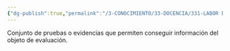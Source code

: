 ```yaml
---
{"dg-publish":true,"permalink":"/3-CONOCIMIENTO/33-DOCENCIA/331-LABOR DOCENTE/Medios de evaluación/"}
---
```


Conjunto de pruebas o evidencias que permiten conseguir información del objeto de evaluación.